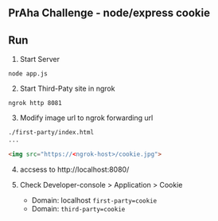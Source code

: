 ## PrAha Challenge - node/express cookie

## Run

1. Start Server
```
node app.js
```

2. Start Third-Paty site in ngrok
```
ngrok http 8081
```

3. Modify image url to ngrok forwarding url

```html
./first-party/index.html
...

<img src="https://<ngrok-host>/cookie.jpg">
```

4. accsess to http://localhost:8080/

5. Check Developer-console > Application > Cookie
    
    - Domain: localhost `first-party=cookie`
    - Domain: <ngrok-host> `third-party=cookie`